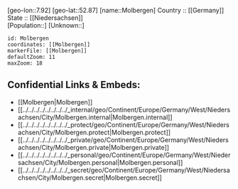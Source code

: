 ﻿---
location: [52.87,7.92] 
mapzoom: [7,12] 
mapmarker: city 
type: City
tags:
- geo/City


SpocWebEntityId: 32536
isDeleted: false
confidential: public

---
[geo-lon::7.92] 
[geo-lat::52.87] 
[name::Molbergen] 
Country :: [[Germany]]  
State :: [[Niedersachsen]]  
[Population::] 
[Unknown::] 


```leaflet
id: Molbergen
coordinates: [[Molbergen]] 
markerFile: [[Molbergen]] 
defaultZoom: 11 
maxZoom: 18
```


## Confidential Links & Embeds: 
- [[Molbergen|Molbergen]]  
- [[../../../../../../../../_internal/geo/Continent/Europe/Germany/West/Niedersachsen/City/Molbergen.internal|Molbergen.internal]] 
- [[../../../../../../../../_protect/geo/Continent/Europe/Germany/West/Niedersachsen/City/Molbergen.protect|Molbergen.protect]] 
- [[../../../../../../../../_private/geo/Continent/Europe/Germany/West/Niedersachsen/City/Molbergen.private|Molbergen.private]] 
- [[../../../../../../../../_personal/geo/Continent/Europe/Germany/West/Niedersachsen/City/Molbergen.personal|Molbergen.personal]] 
- [[../../../../../../../../_secret/geo/Continent/Europe/Germany/West/Niedersachsen/City/Molbergen.secret|Molbergen.secret]] 
